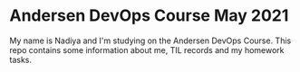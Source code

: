 # Andersen DevOps Course May 2021

My name is Nadiya and I'm studying on the Andersen DevOps Course. This repo contains some information about me, TIL records and my homework tasks.
